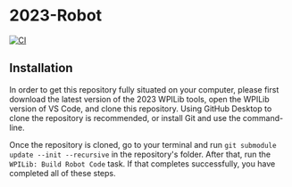# 2023-Robot

[![CI](https://github.com/frc868/2023-Robot/actions/workflows/main.yml/badge.svg)](https://github.com/frc868/2023-Robot/actions/workflows/main.yml)

## Installation

In order to get this repository fully situated on your computer, please first download the latest version of the 2023 WPILib tools, open the WPILib version of VS Code, and clone this repository. Using GitHub Desktop to clone the repository is recommended, or install Git and use the command-line.

Once the repository is cloned, go to your terminal and run `git submodule update --init --recursive` in the repository's folder. After that, run the `WPILib: Build Robot Code` task. If that completes successfully, you have completed all of these steps.
